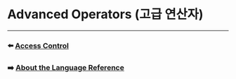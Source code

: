 # Advanced Operators (고급 연산자)


***

### ⬅️ [Access Control](https://github.com/Developer-Nova/Swift-Documentation/blob/main/Swift%20Documentation/2.Language%20Guide/28.Access%20Control.md)

### ➡️ [About the Language Reference](https://github.com/Developer-Nova/Swift-Documentation/blob/main/Swift%20Documentation/3.Language%20Reference/1.About%20the%20Language%20Reference.md)
